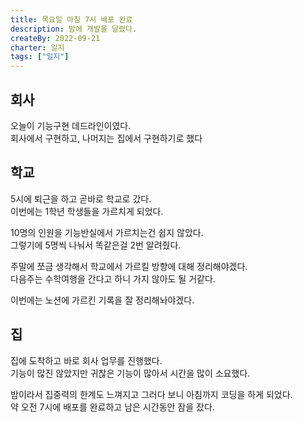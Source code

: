 ```yaml
---
title: 목요일 아침 7시 배포 완료
description: 밤에 개발을 달렸다.
createBy: 2022-09-21
charter: 일지
tags: ["일지"]
---
```


## 회사

오늘이 기능구현 데드라인이였다.  
회사에서 구현하고, 나머지는 집에서 구현하기로 했다

## 학교

5시에 퇴근을 하고 곧바로 학교로 갔다.  
이번에는 1학년 학생들을 가르치게 되었다.

10명의 인원을 기능반실에서 가르치는건 쉽지 않았다.  
그렇기에 5명씩 나눠서 똑같은걸 2번 알려줬다.

주말에 쪼금 생각해서 학교에서 가르킬 방향에 대해 정리해야겠다.  
다음주는 수학여행을 간다고 하니 가지 않아도 될 거같다.

이번에는 노션에 가르킨 기록을 잘 정리해놔야겠다.

## 집

집에 도착하고 바로 회사 업무를 진행했다.  
기능이 많진 않았지만 귀찮은 기능이 많아서 시간을 많이 소요했다.

밤이라서 집중력의 한계도 느껴지고 그러다 보니 아침까지 코딩을 하게 되었다.  
약 오전 7시에 배포를 완료하고 남은 시간동안 잠을 잤다.
